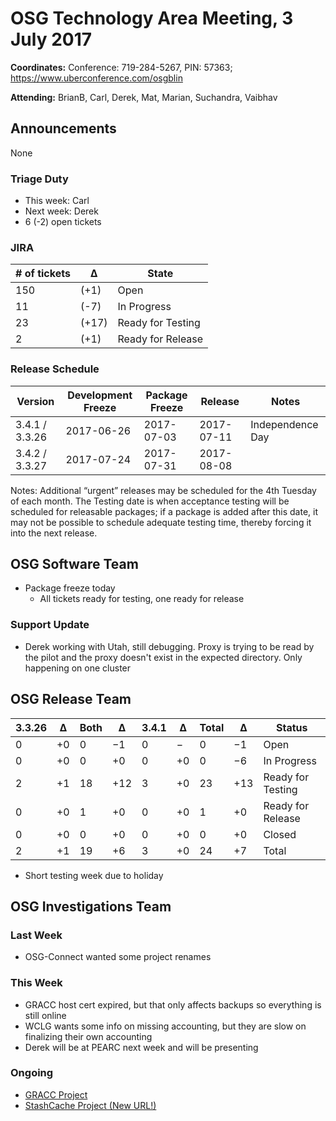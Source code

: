 # OSG Technology Area Meeting, 3 July 2017

**Coordinates:** Conference: 719-284-5267, PIN: 57363; <https://www.uberconference.com/osgblin>

**Attending:** BrianB, Carl, Derek, Mat, Marian, Suchandra, Vaibhav


## Announcements

None

### Triage Duty

-   This week: Carl
-   Next week: Derek
-   6 (-2) open tickets


### JIRA

| # of tickets | &Delta;      | State             |
|------------- |------------- |------------------ |
| 150          | (+1)         | Open              |
| 11           | (-7)         | In Progress       |
| 23           | (+17)        | Ready for Testing |
| 2            | (+1)         | Ready for Release |


### Release Schedule

| Version        | Development Freeze | Package Freeze | Release    | Notes            |
|--------------- |------------------- |--------------- |----------- |----------------- |
| 3.4.1 / 3.3.26 | 2017-06-26         | 2017-07-03     | 2017-07-11 | Independence Day |
| 3.4.2 / 3.3.27 | 2017-07-24         | 2017-07-31     | 2017-08-08 |                  |

Notes: Additional “urgent” releases may be scheduled for the 4th Tuesday of each month. The Testing date is when acceptance testing will be scheduled for releasable packages; if a package is added after this date, it may not be possible to schedule adequate testing time, thereby forcing it into the next release.</br>


## OSG Software Team

-  Package freeze today
   - All tickets ready for testing, one ready for release


### Support Update
- Derek working with Utah, still debugging. Proxy is trying to be read by the pilot and the proxy doesn't exist in the expected directory. Only happening on one cluster


## OSG Release Team

| 3.3.26 | &Delta;  | Both | &Delta;  | 3.4.1 | &Delta;  | Total | &Delta;   | Status            |
|------- |--------- |----- |--------- |------ |--------- |------ |---------- |------------------ |
| 0      | +0       | 0    | &minus;1 | 0     | &minus;  | 0     | &minus;1  | Open              |
| 0      | +0       | 0    | +0       | 0     | +0       | 0     | &minus;6  | In Progress       |
| 2      | +1       | 18   | +12      | 3     | +0       | 23    | +13       | Ready for Testing |
| 0      | +0       | 1    | +0       | 0     | +0       | 1     | +0        | Ready for Release |
| 0      | +0       | 0    | +0       | 0     | +0       | 0     | +0        | Closed            |
| 2      | +1       | 19   | +6       | 3     | +0       | 24    | +7        | Total             |

- Short testing week due to holiday


## OSG Investigations Team


### Last Week
- OSG-Connect wanted some project renames


### This Week
- GRACC host cert expired, but that only affects backups so everything is still online
- WCLG wants some info on missing accounting, but they are slow on finalizing their own accounting
- Derek will be at PEARC next week and will be presenting


### Ongoing

-   [GRACC Project](https://jira.opensciencegrid.org/projects/GRACC/)
-   [StashCache Project (New URL!)](https://opensciencegrid.github.io/StashCache/)

